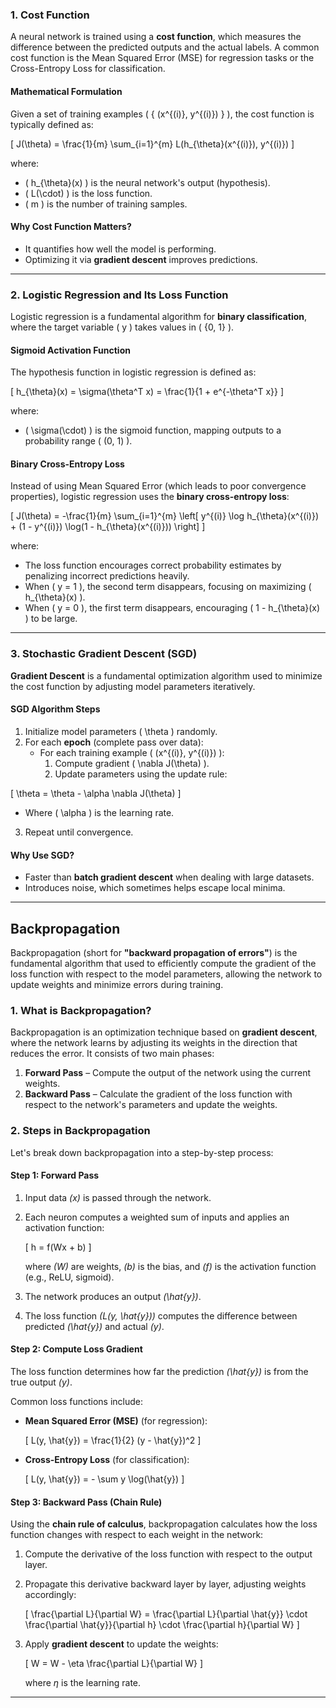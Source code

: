 ### 1. Cost Function

A neural network is trained using a **cost function**, which measures the difference between the predicted outputs and the actual labels. A common cost function is the Mean Squared Error (MSE) for regression tasks or the Cross-Entropy Loss for classification.

#### Mathematical Formulation

Given a set of training examples \( \{ (x^{(i)}, y^{(i)}) \} \), the cost function is typically
defined as:

\[
J(\theta) = \frac{1}{m} \sum_{i=1}^{m} L(h_{\theta}(x^{(i)}), y^{(i)})
\]

where:

- \( h_{\theta}(x) \) is the neural network's output (hypothesis).
- \( L(\cdot) \) is the loss function.
- \( m \) is the number of training samples.

#### Why Cost Function Matters?

- It quantifies how well the model is performing.
- Optimizing it via **gradient descent** improves predictions.

---

### 2. Logistic Regression and Its Loss Function

Logistic regression is a fundamental algorithm for **binary classification**, where the target variable \( y \) takes values in \( \{0, 1\} \).

#### Sigmoid Activation Function

The hypothesis function in logistic regression is defined as:

\[
h_{\theta}(x) = \sigma(\theta^T x) = \frac{1}{1 + e^{-\theta^T x}}
\]

where:

- \( \sigma(\cdot) \) is the sigmoid function, mapping outputs to a probability range \( (0, 1) \).

#### Binary Cross-Entropy Loss

Instead of using Mean Squared Error (which leads to poor convergence properties), logistic regression uses the **binary cross-entropy loss**:

\[
J(\theta) = -\frac{1}{m} \sum_{i=1}^{m} \left[ y^{(i)} \log h_{\theta}(x^{(i)}) + (1 - y^{(i)}) \log(1 - h_{\theta}(x^{(i)})) \right]
\]

where:

- The loss function encourages correct probability estimates by penalizing incorrect predictions heavily.
- When \( y = 1 \), the second term disappears, focusing on maximizing \( h_{\theta}(x) \).
- When \( y = 0 \), the first term disappears, encouraging \( 1 - h_{\theta}(x) \) to be large.

---

### 3. Stochastic Gradient Descent (SGD)

**Gradient Descent** is a fundamental optimization algorithm used to minimize the cost function by adjusting model parameters iteratively.

#### SGD Algorithm Steps

1. Initialize model parameters \( \theta \) randomly.
2. For each **epoch** (complete pass over data):
   - For each training example \( (x^{(i)}, y^{(i)}) \):
     1. Compute gradient \( \nabla J(\theta) \).
     2. Update parameters using the update rule:

\[
\theta = \theta - \alpha \nabla J(\theta)
\]

   - Where \( \alpha \) is the learning rate.
3. Repeat until convergence.

#### Why Use SGD?

- Faster than **batch gradient descent** when dealing with large datasets.
- Introduces noise, which sometimes helps escape local minima.

---

## Backpropagation

Backpropagation (short for **"backward propagation of errors"**) is the fundamental algorithm that used to efficiently compute the gradient of the loss function with respect to the model parameters, allowing the network to update weights and minimize errors during training.

### 1. What is Backpropagation?

Backpropagation is an optimization technique based on **gradient descent**, where the network learns by adjusting its weights in the direction that reduces the error. It consists of two main phases:

1. **Forward Pass** – Compute the output of the network using the current weights.
2. **Backward Pass** – Calculate the gradient of the loss function with respect to the network's parameters and update the weights.

### 2. Steps in Backpropagation

Let's break down backpropagation into a step-by-step process:

#### Step 1: Forward Pass

1. Input data *\(x\)* is passed through the network.
2. Each neuron computes a weighted sum of inputs and applies an activation function:

   \[
   h = f(Wx + b)
   \]

   where *\(W\)* are weights, *\(b\)* is the bias, and *\(f\)* is the activation function (e.g., ReLU, sigmoid).

3. The network produces an output *\(\hat{y}\)*.
4. The loss function *\(L(y, \hat{y})\)* computes the difference between predicted *\(\hat{y}\)* and actual *\(y\)*.

#### Step 2: Compute Loss Gradient

The loss function determines how far the prediction *\(\hat{y}\)* is from the true output *\(y\)*.

Common loss functions include:

- **Mean Squared Error (MSE)** (for regression):

  \[
  L(y, \hat{y}) = \frac{1}{2} (y - \hat{y})^2
  \]

- **Cross-Entropy Loss** (for classification):

  \[
  L(y, \hat{y}) = - \sum y \log(\hat{y})
  \]

#### Step 3: Backward Pass (Chain Rule)

Using the **chain rule of calculus**, backpropagation calculates how the loss function changes with respect to each weight in the network:

1. Compute the derivative of the loss function with respect to the output layer.
2. Propagate this derivative backward layer by layer, adjusting weights accordingly:

   \[
   \frac{\partial L}{\partial W} = \frac{\partial L}{\partial \hat{y}} \cdot \frac{\partial \hat{y}}{\partial h} \cdot \frac{\partial h}{\partial W}
   \]

3. Apply **gradient descent** to update the weights:

   \[
   W = W - \eta \frac{\partial L}{\partial W}
   \]

   where *η* is the learning rate.

--- 

